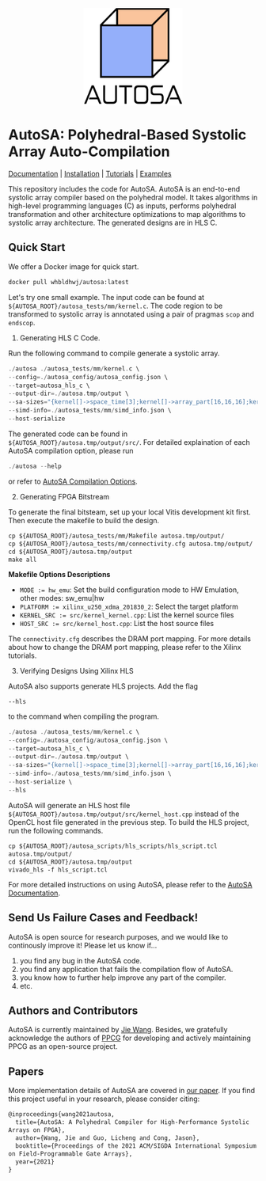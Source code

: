 <div align="center">
  <img src=".github/autosa_logo.png", width="200">
</div>

# AutoSA: Polyhedral-Based Systolic Array Auto-Compilation

[Documentation](https://autosa.readthedocs.io/en/latest/) |
[Installation](https://autosa.readthedocs.io/en/latest/installation.html) |
[Tutorials](https://autosa.readthedocs.io/en/latest/tutorials/index.html) |
[Examples](https://autosa.readthedocs.io/en/latest/examples/index.html)

This repository includes the code for AutoSA. AutoSA is an end-to-end systolic array compiler based on the polyhedral model. It takes algorithms in high-level programming languages (C) as inputs, performs polyhedral transformation and other architecture optimizations to map algorithms to systolic array architecture. The generated designs are in HLS C.

## Quick Start
We offer a Docker image for quick start.
```bash
docker pull whbldhwj/autosa:latest
```

Let's try one small example. The input code can be found at `${AUTOSA_ROOT}/autosa_tests/mm/kernel.c`. The code region to be transformed to systolic array is annotated using a pair of pragmas `scop` and `endscop`.

1. Generating HLS C Code.

Run the following command to compile generate a systolic array.
```c
./autosa ./autosa_tests/mm/kernel.c \
--config=./autosa_config/autosa_config.json \
--target=autosa_hls_c \
--output-dir=./autosa.tmp/output \
--sa-sizes="{kernel[]->space_time[3];kernel[]->array_part[16,16,16];kernel[]->latency[8,8];kernel[]->simd[2]}" \
--simd-info=./autosa_tests/mm/simd_info.json \
--host-serialize
```
The generated code can be found in `${AUTOSA_ROOT}/autosa.tmp/output/src/`.
For detailed explaination of each AutoSA compilation option, please run
```c
./autosa --help
```
or refer to [AutoSA Compilation Options](https://autosa.readthedocs.io/en/latest/tutorials/getting_started.html#autosa-compilation-options).

2. Generating FPGA Bitstream

To generate the final bitsteam, set up your local Vitis development kit first.
Then execute the makefile to build the design.
```
cp ${AUTOSA_ROOT}/autosa_tests/mm/Makefile autosa.tmp/output/
cp ${AUTOSA_ROOT}/autosa_tests/mm/connectivity.cfg autosa.tmp/output/
cd ${AUTOSA_ROOT}/autosa.tmp/output
make all
```
**Makefile Options Descriptions**

* `MODE := hw_emu`: Set the build configuration mode to HW Emulation, other modes: sw_emu|hw
* `PLATFORM := xilinx_u250_xdma_201830_2`: Select the target platform
* `KERNEL_SRC := src/kernel_kernel.cpp`: List the kernel source files
* `HOST_SRC := src/kernel_host.cpp`: List the host source files

The `connectivity.cfg` describes the DRAM port mapping. For more details about how to change the DRAM port mapping, please refer to the Xilinx tutorials.

3. Verifying Designs Using Xilinx HLS

AutoSA also supports generate HLS projects. Add the flag
```
--hls
```
to the command when compiling the program.

```c
./autosa ./autosa_tests/mm/kernel.c \
--config=./autosa_config/autosa_config.json \
--target=autosa_hls_c \
--output-dir=./autosa.tmp/output \
--sa-sizes="{kernel[]->space_time[3];kernel[]->array_part[16,16,16];kernel[]->latency[8,8];kernel[]->simd[2]}" \
--simd-info=./autosa_tests/mm/simd_info.json \
--host-serialize \
--hls
```

AutoSA will generate an HLS host file `${AUTOSA_ROOT}/autosa.tmp/output/src/kernel_host.cpp` instead of the OpenCL host file generated in the previous step. To build the HLS project, run the following commands.
```
cp ${AUTOSA_ROOT}/autosa_scripts/hls_scripts/hls_script.tcl autosa.tmp/output/
cd ${AUTOSA_ROOT}/autosa.tmp/output
vivado_hls -f hls_script.tcl
```

For more detailed instructions on using AutoSA, please refer to the [AutoSA Documentation](https://autosa.readthedocs.io/en/latest/).

## Send Us Failure Cases and Feedback!
AutoSA is open source for research purposes, and we would like to continously improve it! Please let us know if...

1. you find any bug in the AutoSA code.
2. you find any application that fails the compilation flow of AutoSA.
3. you know how to further help improve any part of the compiler.
4. etc.

## Authors and Contributors
AutoSA is currently maintained by [Jie Wang](http://cadlab.cs.ucla.edu/~jaywang/).
Besides, we gratefully acknowledge the authors of [PPCG](https://github.com/Meinersbur/ppcg) for developing and actively maintaining PPCG as an open-source project.

## Papers
More implementation details of AutoSA are covered in [our paper](https://github.com/Meinersbur/ppcg). If you find this project useful in your research, please consider citing:

    @inproceedings{wang2021autosa,
      title={AutoSA: A Polyhedral Compiler for High-Performance Systolic Arrays on FPGA},
      author={Wang, Jie and Guo, Licheng and Cong, Jason},
      booktitle={Proceedings of the 2021 ACM/SIGDA International Symposium on Field-Programmable Gate Arrays},
      year={2021}
    }
